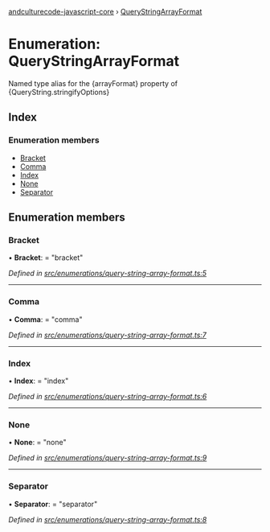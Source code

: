[andculturecode-javascript-core](../README.md) › [QueryStringArrayFormat](querystringarrayformat.md)

# Enumeration: QueryStringArrayFormat

Named type alias for the {arrayFormat} property of {QueryString.stringifyOptions}

## Index

### Enumeration members

* [Bracket](querystringarrayformat.md#bracket)
* [Comma](querystringarrayformat.md#comma)
* [Index](querystringarrayformat.md#index)
* [None](querystringarrayformat.md#none)
* [Separator](querystringarrayformat.md#separator)

## Enumeration members

###  Bracket

• **Bracket**: = "bracket"

*Defined in [src/enumerations/query-string-array-format.ts:5](https://github.com/AndcultureCode/AndcultureCode.JavaScript.Core/blob/d40ad2b/src/enumerations/query-string-array-format.ts#L5)*

___

###  Comma

• **Comma**: = "comma"

*Defined in [src/enumerations/query-string-array-format.ts:7](https://github.com/AndcultureCode/AndcultureCode.JavaScript.Core/blob/d40ad2b/src/enumerations/query-string-array-format.ts#L7)*

___

###  Index

• **Index**: = "index"

*Defined in [src/enumerations/query-string-array-format.ts:6](https://github.com/AndcultureCode/AndcultureCode.JavaScript.Core/blob/d40ad2b/src/enumerations/query-string-array-format.ts#L6)*

___

###  None

• **None**: = "none"

*Defined in [src/enumerations/query-string-array-format.ts:9](https://github.com/AndcultureCode/AndcultureCode.JavaScript.Core/blob/d40ad2b/src/enumerations/query-string-array-format.ts#L9)*

___

###  Separator

• **Separator**: = "separator"

*Defined in [src/enumerations/query-string-array-format.ts:8](https://github.com/AndcultureCode/AndcultureCode.JavaScript.Core/blob/d40ad2b/src/enumerations/query-string-array-format.ts#L8)*
